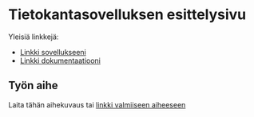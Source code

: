 ﻿# Tietokantasovelluksen esittelysivu

Yleisiä linkkejä:

* [Linkki sovellukseeni](http://jmtuhkan.users.cs.helsinki.fi/jonen_sovellus/)
* [Linkki dokumentaatiooni](https://github.com/jone8/Tsoha-Bootstrap/tree/master/doc)

## Työn aihe

Laita tähän aihekuvaus tai [linkki valmiiseen aiheeseen](http://advancedkittenry.github.io/suunnittelu_ja_tyoymparisto/aiheet/Ystavanvalityspalvelu.html) 

